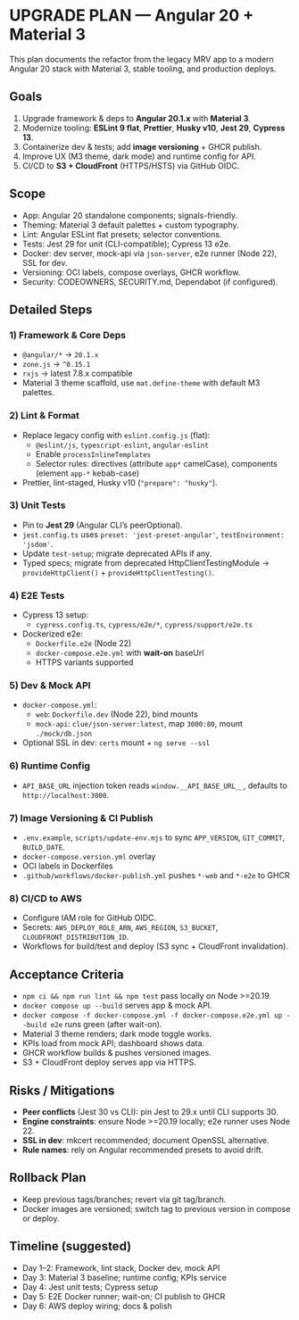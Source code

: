 # UPGRADE PLAN — Angular 20 + Material 3

This plan documents the refactor from the legacy MRV app to a modern Angular 20 stack with Material 3, stable tooling, and production deploys.

## Goals

1. Upgrade framework & deps to **Angular 20.1.x** with **Material 3**.
2. Modernize tooling: **ESLint 9 flat**, **Prettier**, **Husky v10**, **Jest 29**, **Cypress 13**.
3. Containerize dev & tests; add **image versioning** + GHCR publish.
4. Improve UX (M3 theme, dark mode) and runtime config for API.
5. CI/CD to **S3 + CloudFront** (HTTPS/HSTS) via GitHub OIDC.

## Scope

- App: Angular 20 standalone components; signals-friendly.
- Theming: Material 3 default palettes + custom typography.
- Lint: Angular ESLint flat presets; selector conventions.
- Tests: Jest 29 for unit (CLI-compatible); Cypress 13 e2e.
- Docker: dev server, mock-api via `json-server`, e2e runner (Node 22), SSL for dev.
- Versioning: OCI labels, compose overlays, GHCR workflow.
- Security: CODEOWNERS, SECURITY.md, Dependabot (if configured).

## Detailed Steps

### 1) Framework & Core Deps

- `@angular/*` → `20.1.x`
- `zone.js` → `^0.15.1`
- `rxjs` → latest 7.8.x compatible
- Material 3 theme scaffold, use `mat.define-theme` with default M3 palettes.

### 2) Lint & Format

- Replace legacy config with `eslint.config.js` (flat):
  - `@eslint/js`, `typescript-eslint`, `angular-eslint`
  - Enable `processInlineTemplates`
  - Selector rules: directives (attribute `app*` camelCase), components (element `app-*` kebab-case)
- Prettier, lint-staged, Husky v10 (`"prepare": "husky"`).

### 3) Unit Tests

- Pin to **Jest 29** (Angular CLI’s peerOptional).
- `jest.config.ts` uses `preset: 'jest-preset-angular'`, `testEnvironment: 'jsdom'`.
- Update `test-setup`; migrate deprecated APIs if any.
- Typed specs; migrate from deprecated HttpClientTestingModule → `provideHttpClient()` + `provideHttpClientTesting()`.

### 4) E2E Tests

- Cypress 13 setup:
  - `cypress.config.ts`, `cypress/e2e/*`, `cypress/support/e2e.ts`
- Dockerized e2e:
  - `Dockerfile.e2e` (Node 22)
  - `docker-compose.e2e.yml` with **wait-on** baseUrl
  - HTTPS variants supported

### 5) Dev & Mock API

- `docker-compose.yml`:
  - `web`: `Dockerfile.dev` (Node 22), bind mounts
  - `mock-api`: `clue/json-server:latest`, map `3000:80`, mount `./mock/db.json`
- Optional SSL in dev: `certs` mount + `ng serve --ssl`

### 6) Runtime Config

- `API_BASE_URL` injection token reads `window.__API_BASE_URL__`, defaults to `http://localhost:3000`.

### 7) Image Versioning & CI Publish

- `.env.example`, `scripts/update-env.mjs` to sync `APP_VERSION`, `GIT_COMMIT`, `BUILD_DATE`.
- `docker-compose.version.yml` overlay
- OCI labels in Dockerfiles
- `.github/workflows/docker-publish.yml` pushes `*-web` and `*-e2e` to GHCR

### 8) CI/CD to AWS

- Configure IAM role for GitHub OIDC.
- Secrets: `AWS_DEPLOY_ROLE_ARN`, `AWS_REGION`, `S3_BUCKET`, `CLOUDFRONT_DISTRIBUTION_ID`.
- Workflows for build/test and deploy (S3 sync + CloudFront invalidation).

## Acceptance Criteria

- `npm ci && npm run lint && npm test` pass locally on Node >=20.19.
- `docker compose up --build` serves app & mock API.
- `docker compose -f docker-compose.yml -f docker-compose.e2e.yml up --build e2e` runs green (after wait-on).
- Material 3 theme renders; dark mode toggle works.
- KPIs load from mock API; dashboard shows data.
- GHCR workflow builds & pushes versioned images.
- S3 + CloudFront deploy serves app via HTTPS.

## Risks / Mitigations

- **Peer conflicts** (Jest 30 vs CLI): pin Jest to 29.x until CLI supports 30.
- **Engine constraints**: ensure Node >=20.19 locally; e2e runner uses Node 22.
- **SSL in dev**: mkcert recommended; document OpenSSL alternative.
- **Rule names**: rely on Angular recommended presets to avoid drift.

## Rollback Plan

- Keep previous tags/branches; revert via git tag/branch.
- Docker images are versioned; switch tag to previous version in compose or deploy.

## Timeline (suggested)

- Day 1–2: Framework, lint stack, Docker dev, mock API
- Day 3: Material 3 baseline; runtime config; KPIs service
- Day 4: Jest unit tests; Cypress setup
- Day 5: E2E Docker runner; wait-on; CI publish to GHCR
- Day 6: AWS deploy wiring; docs & polish
